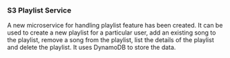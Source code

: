 ### S3 Playlist Service

A new microservice for handling playlist feature has been created. It can be used to create a new playlist for a particular user, add an existing song to the playlist, remove a song from the playlist, list the details of the playlist and delete the playlist. It uses DynamoDB to store the data.
